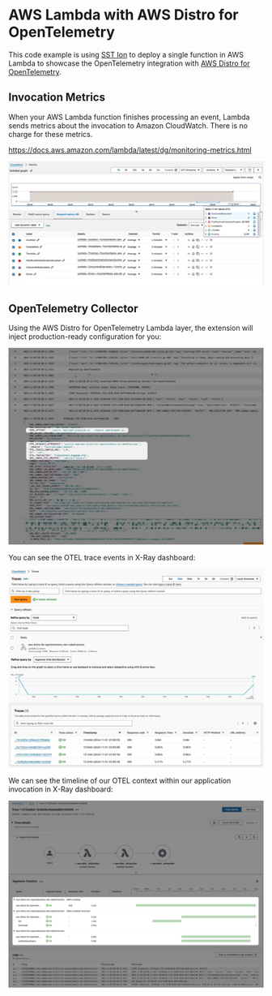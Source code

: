 # AWS Lambda with AWS Distro for OpenTelemetry

This code example is using [SST Ion](https://sst.dev/) to deploy a single function in AWS Lambda to showcase the OpenTelemetry integration with [AWS Distro for OpenTelemetry](https://aws-otel.github.io/docs/introduction).

## Invocation Metrics

When your AWS Lambda function finishes processing an event, Lambda sends metrics about the invocation to Amazon CloudWatch. There is no charge for these metrics.

https://docs.aws.amazon.com/lambda/latest/dg/monitoring-metrics.html

![Invocation Metrics](./.docs/metrics.png)

## OpenTelemetry Collector

Using the AWS Distro for OpenTelemetry Lambda layer, the extension will inject production-ready configuration for you:

![X-Ray Active Tracing](./.docs/adot-configuration.png)

You can see the OTEL trace events in X-Ray dashboard:

![AWS Lambda function traces in X-Ray dashboard](./.docs/adot-traces.png)

We can see the timeline of our OTEL context within our application invocation in X-Ray dashboard:

![Trace detail including invocation details and custom segments](./.docs/adot-trace-details.png)
